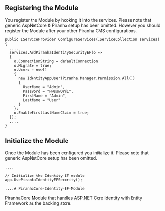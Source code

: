 
## Registering the Module

You register the Module by hooking it into the services. Please note that generic AspNetCore & Piranha setup has been omitted. However you should register the Module after your other Piranha CMS configurations.

    public IServiceProvider ConfigureServices(IServiceCollection services) {
      .... 
      services.AddPiranhaIdentitySecurityEF(o => 
      {
        o.ConnectionString = defaultConnection;
        o.Migrate = true;
        o.Users = new[] 
        {
          new IdentityAppUser(Piranha.Manager.Permission.All())
          { 
            UserName = "Admin", 
            Password = "P@sswOrd1", 
            FirstName = "Admin", 
            LastName = "User" 
          } 
        };
        o.EnableFirstLastNameClaim = true;
      });
      ....
    }

## Initialize the Module

Once the Module has been configured you initialize it. Please note that generic AspNetCore setup has been omitted.

    ....
    
    // Initialize the Identity EF module
    app.UsePiranhaIdentityEFSecurity();
    
    ....# PiranhaCore-Identity-EF-Module
PiranhaCore Module that handles ASP.NET Core Identity with Entity Framework as the backing store.

